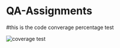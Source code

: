 # QA-Assignments


#this is the code converage percentage test 


![coverage test ](https://github.com/user-attachments/assets/0b3ed66a-39c5-4414-946e-885368074cc3)
